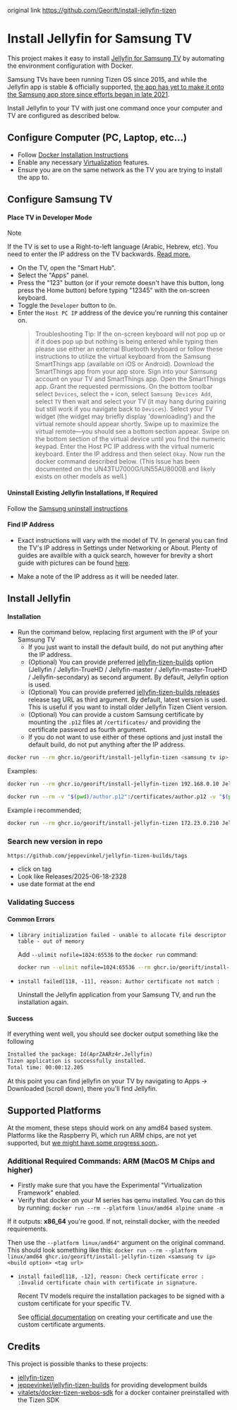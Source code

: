 original link
https://github.com/Georift/install-jellyfin-tizen
# Install Jellyfin for Samsung TV

This project makes it easy to install [Jellyfin for Samsung TV](https://github.com/jellyfin/jellyfin-tizen) by automating the environment configuration with Docker.

Samsung TVs have been running Tizen OS since 2015, and while the Jellyfin app is stable & officially supported, [the app has yet to make it onto the Samsung app store since efforts began in late 2021](https://github.com/jellyfin/jellyfin-tizen/issues/94).

Install Jellyfin to your TV with just one command once your computer and TV are configured as described below.

## Configure Computer (PC, Laptop, etc...)
- Follow [Docker Installation Instructions](https://www.docker.com/get-started/)
- Enable any necessary [Virtualization](https://support.microsoft.com/en-us/windows/enable-virtualization-on-windows-11-pcs-c5578302-6e43-4b4b-a449-8ced115f58e1) features.
- Ensure you are on the same network as the TV you are trying to install the app to.

## Configure Samsung TV

#### Place TV in Developer Mode

> [!NOTE]
> If the TV is set to use a Right-to-left language (Arabic, Hebrew, etc). You need to enter the IP address on the TV backwards. [Read more.](https://github.com/Georift/install-jellyfin-tizen/issues/30)
- On the TV, open the "Smart Hub".
- Select the "Apps" panel.
- Press the "123" button (or if your remote doesn't have this button, long press the Home button) before typing "12345" with the on-screen keyboard.
- Toggle the `Developer` button to `On`.
- Enter the `Host PC IP` address of the device you're running this container on.
    > Troubleshooting Tip: If the on-screen keyboard will not pop up or if it does pop up but nothing is being entered while typing then please use either an external Bluetooth keyboard or follow these instructions to utilize the virtual keyboard from the Samsung SmartThings app (available on iOS or Android). Download the SmartThings app from your app store. Sign into your Samsung account on your TV and SmartThings app. Open the SmartThings app. Grant the requested permissions. On the bottom toolbar select `Devices`, select the `+` icon, select `Samsung Devices Add`, select `TV` then wait and select your TV (it may hang during pairing but still work if you navigate back to `Devices`). Select your TV widget (the widget may briefly display 'downloading') and the virtual remote should appear shortly. Swipe up to maximize the virtual remote—you should see a bottom section appear. Swipe on the bottom section of the virtual device until you find the numeric keypad. Enter the Host PC IP address with the virtual numeric keyboard. Enter the IP address and then select `Okay`. Now run the docker command described below. (This issue has been documented on the UN43TU7000G/UN55AU8000B and likely exists on other models as well.)

#### Uninstall Existing Jellyfin Installations, If Required

Follow the [Samsung uninstall instructions](https://www.samsung.com/in/support/tv-audio-video/how-to-uninstall-an-app-on-samsung-smart-tv/)

#### Find IP Address

- Exact instructions will vary with the model of TV. In general you can find the TV's IP address in Settings under Networking or About. Plenty of guides are availble with a quick search, however for brevity a short guide with pictures can be found [here](https://www.techsolutions.support.com/how-to/how-to-check-connection-on-samsung-smart-tv-10925).

- Make a note of the IP address as it will be needed later. 

## Install Jellyfin

#### Installation
- Run the command below, replacing first argument with the IP of your Samsung TV
   - If you just want to install the default build, do not put anything after the IP address.
    - (Optional) You can provide preferred [jellyfin-tizen-builds](https://github.com/jeppevinkel/jellyfin-tizen-builds) option (Jellyfin / Jellyfin-TrueHD / Jellyfin-master / Jellyfin-master-TrueHD / Jellyfin-secondary) as second argument. By default, Jellyfin option is used.
    - (Optional) You can provide preferred [jellyfin-tizen-builds releases](https://github.com/jeppevinkel/jellyfin-tizen-builds/releases) release tag URL as third argument. By default, latest version is used. This is useful if you want to install older Jellyfin Tizen Client version.
    - (Optional) You can provide a custom Samsung certificate by mounting the `.p12` files at `/certificates/` and providing the certificate password as fourth argument.
   - If you do not want to use either of these options and just install the default build, do not put anything after the IP address.

```bash
docker run --rm ghcr.io/georift/install-jellyfin-tizen <samsung tv ip> [build option] [tag url] [certificate password]
```

Examples:

```bash
docker run --rm ghcr.io/georift/install-jellyfin-tizen 192.168.0.10 Jellyfin-TrueHD "https://github.com/jeppevinkel/jellyfin-tizen-builds/releases/tag/2024-05-13-0139"
```

```bash
docker run --rm -v "$(pwd)/author.p12":/certificates/author.p12 -v "$(pwd)/distributor.p12":/certificates/distributor.p12 ghcr.io/georift/install-jellyfin-tizen 192.168.0.10 Jellyfin "" 'CertPassw0rd!' # Third argument empty to use latest tag
```

Example i recommended;

```bash
docker run --rm ghcr.io/georift/install-jellyfin-tizen 172.23.0.210 Jellyfin "https://github.com/jellyfin/jellyfin-web/releases/tag/2025-01-31-1525"
```

### Search new version in repo
```
https://github.com/jeppevinkel/jellyfin-tizen-builds/tags
```
- click on tag 
- Look like Releases/2025-06-18-2328
- use date format at the end


### Validating Success
#### Common Errors

- `library initialization failed - unable to allocate file descriptor table - out of memory`

  Add `--ulimit nofile=1024:65536` to the `docker run` command:

  ```bash
  docker run --ulimit nofile=1024:65536 --rm ghcr.io/georift/install-jellyfin-tizen <samsung tv ip> <build option> <tag url>
  ```

- `install failed[118, -11], reason: Author certificate not match :`

  Uninstall the Jellyfin application from your Samsung TV, and run the installation again.

#### Success

If everything went well, you should see docker output something like the following

```txt
Installed the package: Id(AprZAARz4r.Jellyfin)
Tizen application is successfully installed.
Total time: 00:00:12.205
```

At this point you can find jellyfin on your TV by navigating to Apps -> Downloaded (scroll down), there you'll find Jellyfin.

## Supported Platforms

At the moment, these steps should work on any amd64 based system. Platforms
like the Raspberry Pi, which run ARM chips, are not yet supported, but
[we might have some progress soon.](https://github.com/Georift/install-jellyfin-tizen/issues/10).

### Additional Required Commands: ARM (MacOS M Chips and higher)
- Firstly make sure that you have the Experimental "Virtualization Framework" enabled.
- Verify that docker on your M series has qemu installed. You can do this by running:
```docker run --rm --platform linux/amd64 alpine uname -m```

If it outputs: **x86_64** you're good. If not, reinstall docker, with the needed requirements.

Then use the ```--platform linux/amd64"``` argument on the original command. This should look something like this:
```docker run --rm --platform linux/amd64 ghcr.io/georift/install-jellyfin-tizen <samsung tv ip> <build option> <tag url>```

- `install failed[118, -12], reason: Check certificate error : :Invalid certificate chain with certificate in signature.`

  Recent TV models require the installation packages to be signed with a custom certificate for your specific TV.

  See [official documentation](https://developer.samsung.com/smarttv/develop/getting-started/setting-up-sdk/creating-certificates.html) on creating your certificate and use the custom certificate arguments.

## Credits

This project is possible thanks to these projects:

- [jellyfin-tizen](https://github.com/jellyfin/jellyfin-tizen)
- [jeppevinkel/jellyfin-tizen-builds](https://github.com/jeppevinkel/jellyfin-tizen-builds) for providing development builds
- [vitalets/docker-tizen-webos-sdk](https://github.com/vitalets/docker-tizen-webos-sdk) for a docker container preinstalled with the Tizen SDK
